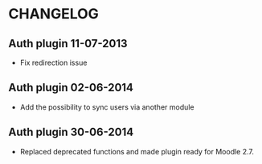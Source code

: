 
CHANGELOG
=========

Auth plugin 11-07-2013
----------------------

 * Fix redirection issue
 
Auth plugin 02-06-2014
----------------------

 * Add the possibility to sync users via another module

Auth plugin 30-06-2014
----------------------

 * Replaced deprecated functions and made plugin ready for Moodle 2.7. 

